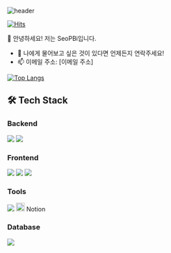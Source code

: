 ![header](https://capsule-render.vercel.app/api?type=wave&color=auto&height=300&section=header&text=WELCOME%20&fontSize=90)

[![Hits](https://hits.seeyoufarm.com/api/count/incr/badge.svg?url=https%3A%2F%2Fgithub.com%2FSeoPBi%2FSeoPBi.git&count_bg=%2379C83D&title_bg=%23555555&icon=&icon_color=%23E7E7E7&title=hits&edge_flat=false)](https://hits.seeyoufarm.com)

👋 안녕하세요! 저는 SeoPBi입니다.

- 💬 나에게 물어보고 싶은 것이 있다면 언제든지 연락주세요!
- 📫 이메일 주소: [이메일 주소]

[![Top Langs](https://github-readme-stats.vercel.app/api/top-langs/?username=SeoPBi&layout=compact)](https://github.com/anuraghazra/github-readme-stats)

## 🛠 Tech Stack

### Backend
<img src="https://img.shields.io/badge/Java-ED8B00?style=flat-square&logo=java&logoColor=white"/> <img src="https://img.shields.io/badge/SpringBoot-6DB33F?style=flat-square&logo=spring-boot"/>  

### Frontend
<img src="https://img.shields.io/badge/React-20232A?style=flat-square&logo=react&logoColor=%2361DAFB"/> <img src="https://img.shields.io/badge/HTML5-E34F26?style=flat-square&logo=html5&logoColor=white"/> <img src="https://img.shields.io/badge/CSS3-1572B6?style=flat-square&logo=css3&logoColor=white"/>

### Tools
<img src="https://img.shields.io/badge/Git-F05032?style=flat-square&logo=gitea" /> <img src="https://simpleicons.org/icons/notion.svg" height='20'/> Notion 

### Database
<img src="https://img.shields.io/badge/MySQL-00000F?style=flat-square&logo=mysql&logoColor=white"/>
